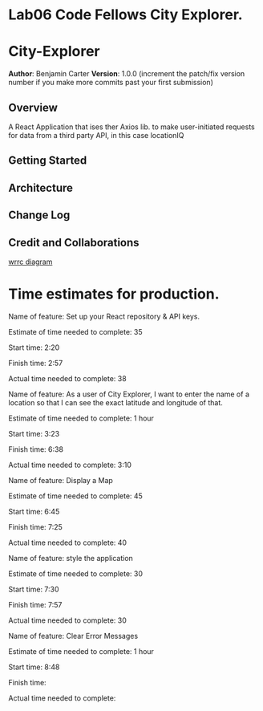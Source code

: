 # Lab06 Code Fellows City Explorer.

# City-Explorer

**Author**: Benjamin Carter
**Version**: 1.0.0 (increment the patch/fix version number if you make more commits past your first submission)

## Overview
A React Application that ises ther Axios lib. to make user-initiated requests for data from a third party API, in this case locationIQ

## Getting Started
<!-- What are the steps that a user must take in order to build this app on their own machine and get it running? -->

## Architecture
<!-- Provide a detailed description of the application design. What technologies (languages, libraries, etc) you're using, and any other relevant design information. -->

## Change Log
<!-- Use this area to document the iterative changes made to your application as each feature is successfully implemented. Use time stamps. Here's an example:

01-01-2001 4:59pm - Application now has a fully-functional express server, with a GET route for the location resource. -->

## Credit and Collaborations
<!-- Give credit (and a link) to other people or resources that helped you build this application. -->


[wrrc diagram](./public/mrrcdiagram.jpeg)

# Time estimates for production.

Name of feature: Set up your React repository & API keys.

Estimate of time needed to complete: 35

Start time: 2:20

Finish time: 2:57

Actual time needed to complete: 38


Name of feature: As a user of City Explorer, I want to enter the name of a location so that I can see the exact latitude and longitude of that.

Estimate of time needed to complete: 1 hour

Start time: 3:23

Finish time: 6:38

Actual time needed to complete: 3:10


Name of feature: Display a Map

Estimate of time needed to complete: 45

Start time: 6:45

Finish time: 7:25

Actual time needed to complete: 40


Name of feature: style the application

Estimate of time needed to complete: 30

Start time: 7:30

Finish time: 7:57

Actual time needed to complete: 30


Name of feature: Clear Error Messages

Estimate of time needed to complete: 1 hour

Start time: 8:48

Finish time: 

Actual time needed to complete: 


